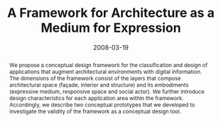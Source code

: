 ---
abstract: We propose a conceptual design framework for the  classification and design
  of applications that augment  architectural environments with digital information.
  The  dimensions of the framework consist of the layers that  compose architectural
  space (façade, interior and structure)  and its embodiments (expressive medium,
  responsive space  and social actor). We further introduce design  characteristics
  for each application area within the  framework. Accordingly, we describe two conceptual  prototypes
  that we developed to investigate the validity of  the framework as a conceptual
  design tool.
authors:
- Martin Tomitsch
- Thomas Grechenig
- Andrew Vande Moere
date: '2008-03-19'
featured: false
links:
- name: Publik
  url: https://publik.tuwien.ac.at/showentry.php?ID=172374&lang=2
publication: 'Vortrag: Pervasive Expression - Workshop on Pervasive Visual, Auditory
  and Alternative Modality Information Display, Sydney, Australia; 19.03.2008; in:
  "Proceedings of the Workshop on Pervasive Visual, Auditory and Alternative Modality
  Information Display", (2008), 5 S'
publication_types:
- '1'
publishDate: '2008-03-19'
title: A Framework for Architecture as a Medium for Expression
url_pdf: ''
---